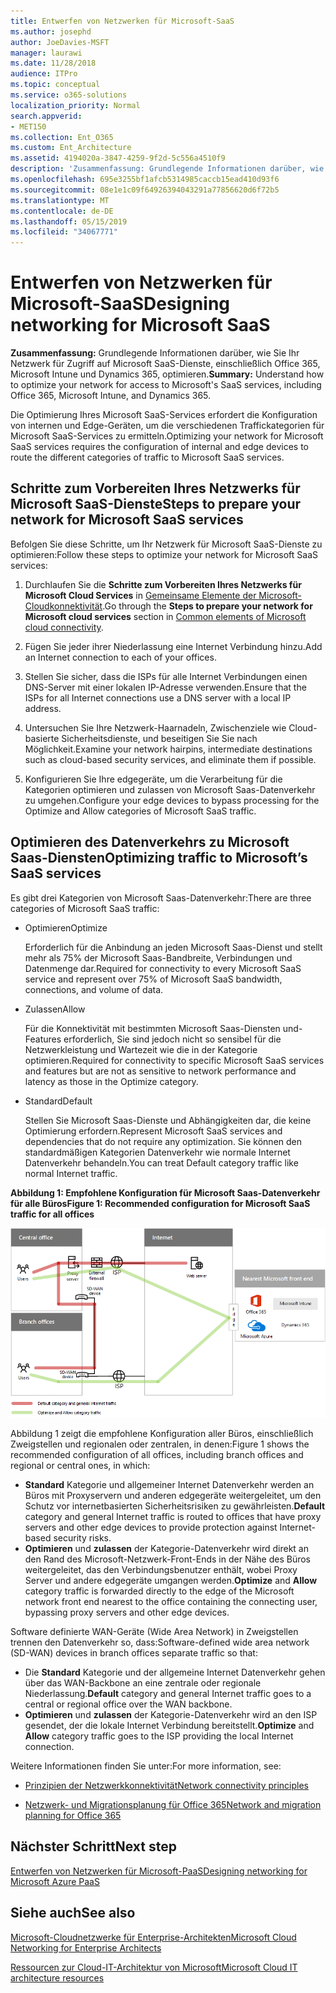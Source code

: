 ```yaml
---
title: Entwerfen von Netzwerken für Microsoft-SaaS
ms.author: josephd
author: JoeDavies-MSFT
manager: laurawi
ms.date: 11/28/2018
audience: ITPro
ms.topic: conceptual
ms.service: o365-solutions
localization_priority: Normal
search.appverid:
- MET150
ms.collection: Ent_O365
ms.custom: Ent_Architecture
ms.assetid: 4194020a-3847-4259-9f2d-5c556a4510f9
description: 'Zusammenfassung: Grundlegende Informationen darüber, wie Sie Ihr Netzwerk für Zugriff auf Microsoft SaaS-Dienste, einschließlich Office 365, Microsoft Intune und Dynamics 365, optimieren.'
ms.openlocfilehash: 695e3255bf1afcb5314985caccb15ead410d93f6
ms.sourcegitcommit: 08e1e1c09f64926394043291a77856620d6f72b5
ms.translationtype: MT
ms.contentlocale: de-DE
ms.lasthandoff: 05/15/2019
ms.locfileid: "34067771"
---
```

# <a name="designing-networking-for-microsoft-saas"></a><span data-ttu-id="c2ad4-103">Entwerfen von Netzwerken für Microsoft-SaaS</span><span class="sxs-lookup"><span data-stu-id="c2ad4-103">Designing networking for Microsoft SaaS</span></span>

 <span data-ttu-id="c2ad4-104">**Zusammenfassung:** Grundlegende Informationen darüber, wie Sie Ihr Netzwerk für Zugriff auf Microsoft SaaS-Dienste, einschließlich Office 365, Microsoft Intune und Dynamics 365, optimieren.</span><span class="sxs-lookup"><span data-stu-id="c2ad4-104">**Summary:** Understand how to optimize your network for access to Microsoft's SaaS services, including Office 365, Microsoft Intune, and Dynamics 365.</span></span>
  
<span data-ttu-id="c2ad4-105">Die Optimierung Ihres Microsoft SaaS-Services erfordert die Konfiguration von internen und Edge-Geräten, um die verschiedenen Traffickategorien für Microsoft SaaS-Services zu ermitteln.</span><span class="sxs-lookup"><span data-stu-id="c2ad4-105">Optimizing your network for Microsoft SaaS services requires the configuration of internal and edge devices to route the different categories of traffic to Microsoft SaaS services.</span></span>
  
## <a name="steps-to-prepare-your-network-for-microsoft-saas-services"></a><span data-ttu-id="c2ad4-106">Schritte zum Vorbereiten Ihres Netzwerks für Microsoft SaaS-Dienste</span><span class="sxs-lookup"><span data-stu-id="c2ad4-106">Steps to prepare your network for Microsoft SaaS services</span></span>

<span data-ttu-id="c2ad4-107">Befolgen Sie diese Schritte, um Ihr Netzwerk für Microsoft SaaS-Dienste zu optimieren:</span><span class="sxs-lookup"><span data-stu-id="c2ad4-107">Follow these steps to optimize your network for Microsoft SaaS services:</span></span>
  
1. <span data-ttu-id="c2ad4-108">Durchlaufen Sie die **Schritte zum Vorbereiten Ihres Netzwerks für Microsoft Cloud Services** in [Gemeinsame Elemente der Microsoft-Cloudkonnektivität](common-elements-of-microsoft-cloud-connectivity.md).</span><span class="sxs-lookup"><span data-stu-id="c2ad4-108">Go through the **Steps to prepare your network for Microsoft cloud services** section in [Common elements of Microsoft cloud connectivity](common-elements-of-microsoft-cloud-connectivity.md).</span></span>
    
2. <span data-ttu-id="c2ad4-109">Fügen Sie jeder ihrer Niederlassung eine Internet Verbindung hinzu.</span><span class="sxs-lookup"><span data-stu-id="c2ad4-109">Add an Internet connection to each of your offices.</span></span>
    
3. <span data-ttu-id="c2ad4-110">Stellen Sie sicher, dass die ISPs für alle Internet Verbindungen einen DNS-Server mit einer lokalen IP-Adresse verwenden.</span><span class="sxs-lookup"><span data-stu-id="c2ad4-110">Ensure that the ISPs for all Internet connections use a DNS server with a local IP address.</span></span>
    
4. <span data-ttu-id="c2ad4-111">Untersuchen Sie Ihre Netzwerk-Haarnadeln, Zwischenziele wie Cloud-basierte Sicherheitsdienste, und beseitigen Sie Sie nach Möglichkeit.</span><span class="sxs-lookup"><span data-stu-id="c2ad4-111">Examine your network hairpins, intermediate destinations such as cloud-based security services, and eliminate them if possible.</span></span>
    
5. <span data-ttu-id="c2ad4-112">Konfigurieren Sie Ihre edgegeräte, um die Verarbeitung für die Kategorien optimieren und zulassen von Microsoft Saas-Datenverkehr zu umgehen.</span><span class="sxs-lookup"><span data-stu-id="c2ad4-112">Configure your edge devices to bypass processing for the Optimize and Allow categories of Microsoft SaaS traffic.</span></span>

## <a name="optimizing-traffic-to-microsofts-saas-services"></a><span data-ttu-id="c2ad4-113">Optimieren des Datenverkehrs zu Microsoft Saas-Diensten</span><span class="sxs-lookup"><span data-stu-id="c2ad4-113">Optimizing traffic to Microsoft’s SaaS services</span></span>    

<span data-ttu-id="c2ad4-114">Es gibt drei Kategorien von Microsoft Saas-Datenverkehr:</span><span class="sxs-lookup"><span data-stu-id="c2ad4-114">There are three categories of Microsoft SaaS traffic:</span></span>

- <span data-ttu-id="c2ad4-115">Optimieren</span><span class="sxs-lookup"><span data-stu-id="c2ad4-115">Optimize</span></span>

  <span data-ttu-id="c2ad4-116">Erforderlich für die Anbindung an jeden Microsoft Saas-Dienst und stellt mehr als 75% der Microsoft Saas-Bandbreite, Verbindungen und Datenmenge dar.</span><span class="sxs-lookup"><span data-stu-id="c2ad4-116">Required for connectivity to every Microsoft SaaS service and represent over 75% of Microsoft SaaS bandwidth, connections, and volume of data.</span></span>

- <span data-ttu-id="c2ad4-117">Zulassen</span><span class="sxs-lookup"><span data-stu-id="c2ad4-117">Allow</span></span>

  <span data-ttu-id="c2ad4-118">Für die Konnektivität mit bestimmten Microsoft Saas-Diensten und-Features erforderlich, Sie sind jedoch nicht so sensibel für die Netzwerkleistung und Wartezeit wie die in der Kategorie optimieren.</span><span class="sxs-lookup"><span data-stu-id="c2ad4-118">Required for connectivity to specific Microsoft SaaS services and features but are not as sensitive to network performance and latency as those in the Optimize category.</span></span>

- <span data-ttu-id="c2ad4-119">Standard</span><span class="sxs-lookup"><span data-stu-id="c2ad4-119">Default</span></span>

  <span data-ttu-id="c2ad4-120">Stellen Sie Microsoft Saas-Dienste und Abhängigkeiten dar, die keine Optimierung erfordern.</span><span class="sxs-lookup"><span data-stu-id="c2ad4-120">Represent Microsoft SaaS services and dependencies that do not require any optimization.</span></span> <span data-ttu-id="c2ad4-121">Sie können den standardmäßigen Kategorien Datenverkehr wie normale Internet Datenverkehr behandeln.</span><span class="sxs-lookup"><span data-stu-id="c2ad4-121">You can treat Default category traffic like normal Internet traffic.</span></span>


<span data-ttu-id="c2ad4-122">**Abbildung 1: Empfohlene Konfiguration für Microsoft Saas-Datenverkehr für alle Büros**</span><span class="sxs-lookup"><span data-stu-id="c2ad4-122">**Figure 1: Recommended configuration for Microsoft SaaS traffic for all offices**</span></span>

![Abbildung 1: Empfohlene Konfiguration für Microsoft Saas-Datenverkehr für alle Büros](media/Network-Poster/SaaS1.png)

<span data-ttu-id="c2ad4-124">Abbildung 1 zeigt die empfohlene Konfiguration aller Büros, einschließlich Zweigstellen und regionalen oder zentralen, in denen:</span><span class="sxs-lookup"><span data-stu-id="c2ad4-124">Figure 1 shows the recommended configuration of all offices, including branch offices and regional or central ones, in which:</span></span>

- <span data-ttu-id="c2ad4-125">**Standard** Kategorie und allgemeiner Internet Datenverkehr werden an Büros mit Proxyservern und anderen edgegeräte weitergeleitet, um den Schutz vor internetbasierten Sicherheitsrisiken zu gewährleisten.</span><span class="sxs-lookup"><span data-stu-id="c2ad4-125">**Default** category and general Internet traffic is routed to offices that have proxy servers and other edge devices to provide protection against Internet-based security risks.</span></span>
- <span data-ttu-id="c2ad4-126">**Optimieren** und **zulassen** der Kategorie-Datenverkehr wird direkt an den Rand des Microsoft-Netzwerk-Front-Ends in der Nähe des Büros weitergeleitet, das den Verbindungsbenutzer enthält, wobei Proxy Server und andere edgegeräte umgangen werden.</span><span class="sxs-lookup"><span data-stu-id="c2ad4-126">**Optimize** and **Allow** category traffic is forwarded directly to the edge of the Microsoft network front end nearest to the office containing the connecting user, bypassing proxy servers and other edge devices.</span></span>

<span data-ttu-id="c2ad4-127">Software definierte WAN-Geräte (Wide Area Network) in Zweigstellen trennen den Datenverkehr so, dass:</span><span class="sxs-lookup"><span data-stu-id="c2ad4-127">Software-defined wide area network (SD-WAN) devices in branch offices separate traffic so that:</span></span> 

- <span data-ttu-id="c2ad4-128">Die **Standard** Kategorie und der allgemeine Internet Datenverkehr gehen über das WAN-Backbone an eine zentrale oder regionale Niederlassung.</span><span class="sxs-lookup"><span data-stu-id="c2ad4-128">**Default** category and general Internet traffic goes to a central or regional office over the WAN backbone.</span></span> 
- <span data-ttu-id="c2ad4-129">**Optimieren** und **zulassen** der Kategorie-Datenverkehr wird an den ISP gesendet, der die lokale Internet Verbindung bereitstellt.</span><span class="sxs-lookup"><span data-stu-id="c2ad4-129">**Optimize** and **Allow** category traffic goes to the ISP providing the local Internet connection.</span></span>
  
<span data-ttu-id="c2ad4-130">Weitere Informationen finden Sie unter:</span><span class="sxs-lookup"><span data-stu-id="c2ad4-130">For more information, see:</span></span>
  
- [<span data-ttu-id="c2ad4-131">Prinzipien der Netzwerkkonnektivität</span><span class="sxs-lookup"><span data-stu-id="c2ad4-131">Network connectivity principles</span></span>](https://aka.ms/expressrouteoffice365)

- [<span data-ttu-id="c2ad4-132">Netzwerk- und Migrationsplanung für Office 365</span><span class="sxs-lookup"><span data-stu-id="c2ad4-132">Network and migration planning for Office 365</span></span>](https://aka.ms/tune)
    
## <a name="next-step"></a><span data-ttu-id="c2ad4-133">Nächster Schritt</span><span class="sxs-lookup"><span data-stu-id="c2ad4-133">Next step</span></span>

[<span data-ttu-id="c2ad4-134">Entwerfen von Netzwerken für Microsoft-PaaS</span><span class="sxs-lookup"><span data-stu-id="c2ad4-134">Designing networking for Microsoft Azure PaaS</span></span>](designing-networking-for-microsoft-azure-paas.md)
    
## <a name="see-also"></a><span data-ttu-id="c2ad4-135">Siehe auch</span><span class="sxs-lookup"><span data-stu-id="c2ad4-135">See also</span></span>

[<span data-ttu-id="c2ad4-136">Microsoft-Cloudnetzwerke für Enterprise-Architekten</span><span class="sxs-lookup"><span data-stu-id="c2ad4-136">Microsoft Cloud Networking for Enterprise Architects</span></span>](microsoft-cloud-networking-for-enterprise-architects.md)
  
[<span data-ttu-id="c2ad4-137">Ressourcen zur Cloud-IT-Architektur von Microsoft</span><span class="sxs-lookup"><span data-stu-id="c2ad4-137">Microsoft Cloud IT architecture resources</span></span>](microsoft-cloud-it-architecture-resources.md)

